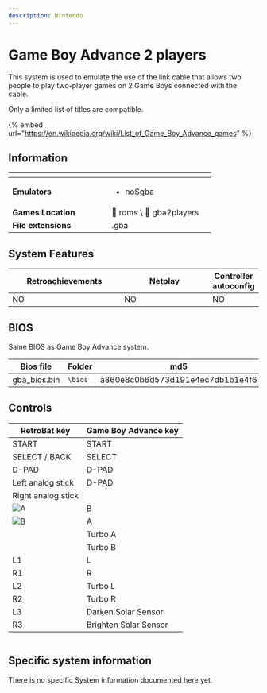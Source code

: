 ```yaml
---
description: Nintendo
---
```


# Game Boy Advance 2 players

This system is used to emulate the use of the link cable that allows two people to play two-player games on 2 Game Boys connected with the cable.

Only a limited list of titles are compatible.

{% embed url="https://en.wikipedia.org/wiki/List_of_Game_Boy_Advance_games" %}

## Information

<table data-header-hidden><thead><tr><th width="184"></th><th></th><th data-hidden></th></tr></thead><tbody><tr><td><strong>Emulators</strong></td><td><ul><li>no$gba</li></ul></td><td></td></tr><tr><td><strong>Games Location</strong></td><td><span data-gb-custom-inline data-tag="emoji" data-code="1f4c1">📁</span> roms \ <span data-gb-custom-inline data-tag="emoji" data-code="1f4c2">📂</span> gba2players</td><td></td></tr><tr><td><strong>File extensions</strong></td><td>.gba</td><td></td></tr></tbody></table>

## System Features

<table><thead><tr><th width="256">Retroachievements</th><th width="243">Netplay</th><th>Controller autoconfig</th></tr></thead><tbody><tr><td>NO</td><td>NO</td><td>NO</td></tr></tbody></table>

## BIOS

Same BIOS as Game Boy Advance system.

<table><thead><tr><th width="187">Bios file</th><th width="98">Folder</th><th>md5</th></tr></thead><tbody><tr><td>gba_bios.bin</td><td><code>\bios</code></td><td>a860e8c0b6d573d191e4ec7db1b1e4f6</td></tr></tbody></table>

## Controls

| RetroBat key                                                                             | Game Boy Advance key  |
| ---------------------------------------------------------------------------------------- | --------------------- |
| START                                                                                    | START                 |
| SELECT / BACK                                                                            | SELECT                |
| D-PAD                                                                                    | D-PAD                 |
| Left analog stick                                                                        | D-PAD                 |
| Right analog stick                                                                       |                       |
| ![A](<../../../../../en/.gitbook/assets/image (27).png>)                                 | B                     |
| ![B](<../../../../../en/.gitbook/assets/image (13).png>)                                 | A                     |
| <img src="../../../../../en/.gitbook/assets/image (47).png" alt="" data-size="original"> | Turbo A               |
| <img src="../../../../../en/.gitbook/assets/image (45).png" alt="" data-size="line">     | Turbo B               |
| L1                                                                                       | L                     |
| R1                                                                                       | R                     |
| L2                                                                                       | Turbo L               |
| R2                                                                                       | Turbo R               |
| L3                                                                                       | Darken Solar Sensor   |
| R3                                                                                       | Brighten Solar Sensor |

<div align="left">

<figure><img src="https://i.imgur.com/hYkmLg3.png" alt=""><figcaption></figcaption></figure>

</div>

## Specific system information

There is no specific System information documented here yet.
